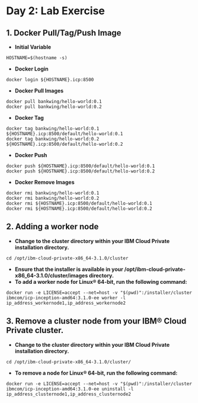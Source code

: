 # Day 2: Lab Exercise
## 1. Docker Pull/Tag/Push Image 

* **Initial Variable**
```
HOSTNAME=$(hostname -s)
```

* **Docker Login**
```
docker login ${HOSTNAME}.icp:8500
```

* **Docker Pull Images**
```
docker pull bankwing/hello-world:0.1
docker pull bankwing/hello-world:0.2
```

* **Docker Tag**
```
docker tag bankwing/hello-world:0.1 ${HOSTNAME}.icp:8500/default/hello-world:0.1
docker tag bankwing/hello-world:0.2 ${HOSTNAME}.icp:8500/default/hello-world:0.2
```

* **Docker Push**
```
docker push ${HOSTNAME}.icp:8500/default/hello-world:0.1
docker push ${HOSTNAME}.icp:8500/default/hello-world:0.2
```

* **Docker Remove Images**
```
docker rmi bankwing/hello-world:0.1
docker rmi bankwing/hello-world:0.2
docker rmi ${HOSTNAME}.icp:8500/default/hello-world:0.1
docker rmi ${HOSTNAME}.icp:8500/default/hello-world:0.2
```

## 2. Adding a worker node 

* **Change to the cluster directory within your IBM Cloud Private installation directory.**
```
cd /opt/ibm-cloud-private-x86_64-3.1.0/cluster
```
* **Ensure that the installer is available in your /opt/ibm-cloud-private-x86_64-3.1.0/cluster/images directory.**
* **To add a worker node for Linux® 64-bit, run the following command:**
```
docker run -e LICENSE=accept --net=host -v "$(pwd)":/installer/cluster ibmcom/icp-inception-amd64:3.1.0-ee worker -l ip_address_workernode1,ip_address_workernode2
```

## 3. Remove a cluster node from your IBM® Cloud Private cluster.

* **Change to the cluster directory within your IBM Cloud Private installation directory.**
```
cd /opt/ibm-cloud-private-x86_64-3.1.0/cluster/
```
* **To remove a node for Linux® 64-bit, run the following command:**
```
docker run -e LICENSE=accept --net=host -v "$(pwd)":/installer/cluster ibmcom/icp-inception-amd64:3.1.0-ee uninstall -l ip_address_clusternode1,ip_address_clusternode2
```
